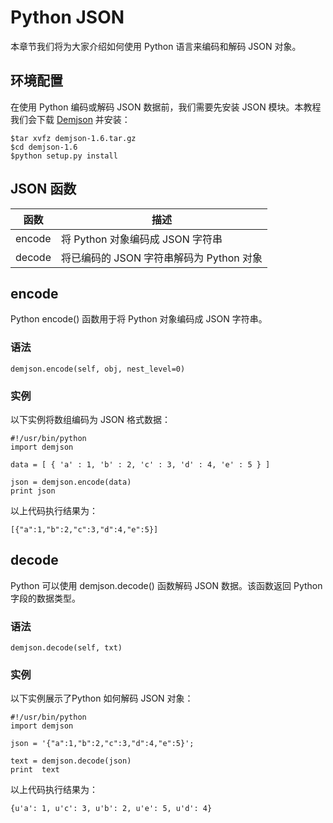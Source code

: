 
# Python JSON

本章节我们将为大家介绍如何使用 Python 语言来编码和解码 JSON 对象。

## 环境配置

在使用 Python 编码或解码 JSON 数据前，我们需要先安装 JSON 模块。本教程我们会下载 [Demjson](//deron.meranda.us/python/demjson/) 并安装：

```
$tar xvfz demjson-1.6.tar.gz
$cd demjson-1.6
$python setup.py install

```

## JSON 函数

| 函数 | 描述 |
| --- | --- |
| encode | 将 Python 对象编码成 JSON 字符串 |
| decode | 将已编码的 JSON 字符串解码为 Python 对象 |

## encode

Python encode() 函数用于将 Python 对象编码成 JSON 字符串。

### 语法

```
demjson.encode(self, obj, nest_level=0)

```

### 实例

以下实例将数组编码为 JSON 格式数据：

```
#!/usr/bin/python
import demjson

data = [ { 'a' : 1, 'b' : 2, 'c' : 3, 'd' : 4, 'e' : 5 } ]

json = demjson.encode(data)
print json

```

以上代码执行结果为：

```
[{"a":1,"b":2,"c":3,"d":4,"e":5}]

```

## decode

Python 可以使用 demjson.decode() 函数解码 JSON 数据。该函数返回 Python 字段的数据类型。

### 语法

```
demjson.decode(self, txt)

```

### 实例

以下实例展示了Python 如何解码 JSON 对象：

```
#!/usr/bin/python
import demjson

json = '{"a":1,"b":2,"c":3,"d":4,"e":5}';

text = demjson.decode(json)
print  text

```

以上代码执行结果为：

```
{u'a': 1, u'c': 3, u'b': 2, u'e': 5, u'd': 4}

```


